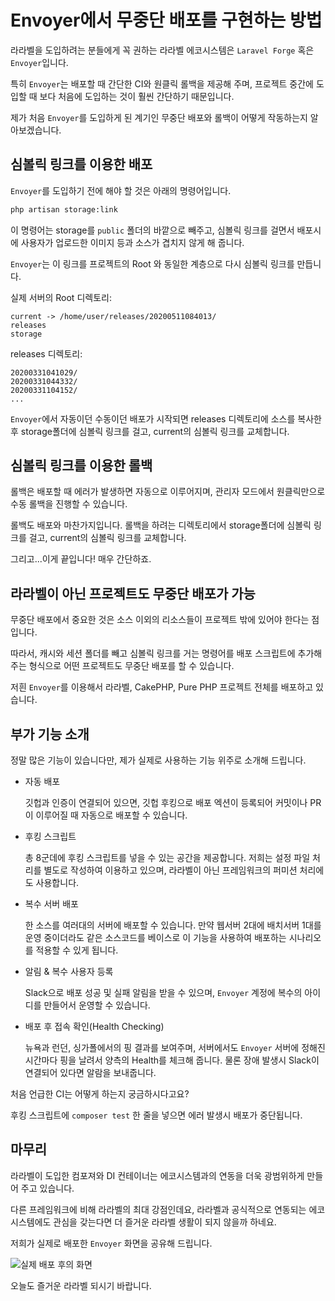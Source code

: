 # Envoyer에서 무중단 배포를 구현하는 방법

라라벨을 도입하려는 분들에게 꼭 권하는 라라벨 에코시스템은 `Laravel Forge` 혹은 `Envoyer`입니다.

특히 `Envoyer`는 배포할 때 간단한 CI와 원클릭 롤백을 제공해 주며, 프로젝트 중간에 도입할 때 보다 처음에 도입하는 것이 훨씬 간단하기 때문입니다.

제가 처음 `Envoyer`를 도입하게 된 계기인 무중단 배포와 롤백이 어떻게 작동하는지 알아보겠습니다.

## 심볼릭 링크를 이용한 배포

`Envoyer`를 도입하기 전에 해야 할 것은 아래의 명령어입니다.

```bash
php artisan storage:link
```

이 명령어는 storage를 `public` 폴더의 바깥으로 빼주고, 심볼릭 링크를 걸면서 배포시에 사용자가 업로드한 이미지 등과 소스가 겹치지 않게 해 줍니다.

`Envoyer`는 이 링크를 프로젝트의 Root 와 동일한 계층으로 다시 심볼릭 링크를 만듭니다.

실제 서버의 Root 디렉토리:

```text
current -> /home/user/releases/20200511084013/
releases
storage
```

releases 디렉토리:

```text
20200331041029/
20200331044332/
20200331104152/
...
```

`Envoyer`에서 자동이던 수동이던 배포가 시작되면 releases 디렉토리에 소스를 복사한 후 storage폴더에 심볼릭 링크를 걸고, current의 심볼릭 링크를 교체합니다.

## 심볼릭 링크를 이용한 롤백

롤백은 배포할 때 에러가 발생하면 자동으로 이루어지며, 관리자 모드에서 원클릭만으로 수동 롤백을 진행할 수 있습니다.

롤백도 배포와 마찬가지입니다. 롤백을 하려는 디렉토리에서 storage폴더에 심볼릭 링크를 걸고, current의 심볼릭 링크를 교체합니다.

그리고...이게 끝입니다! 매우 간단하죠.

## 라라벨이 아닌 프로젝트도 무중단 배포가 가능

무중단 배포에서 중요한 것은 소스 이외의 리소스들이 프로젝트 밖에 있어야 한다는 점입니다.

따라서, 캐시와 세션 폴더를 빼고 심볼릭 링크를 거는 명령어를 배포 스크립트에 추가해 주는 형식으로 어떤 프로젝트도 무중단 배포를 할 수 있습니다.

저흰 `Envoyer`를 이용해서 라라벨, CakePHP, Pure PHP 프로젝트 전체를 배포하고 있습니다.

## 부가 기능 소개

정말 많은 기능이 있습니다만, 제가 실제로 사용하는 기능 위주로 소개해 드립니다.

* 자동 배포

  깃헙과 인증이 연결되어 있으면, 깃헙 후킹으로 배포 엑션이 등록되어 커밋이나 PR이 이루어질 때 자동으로 배포할 수 있습니다.

* 후킹 스크립트

  총 8군데에 후킹 스크립트를 넣을 수 있는 공간을 제공합니다. 저희는 설정 파일 처리를 별도로 작성하여 이용하고 있으며, 라라벨이 아닌 프레임워크의 퍼미션 처리에도 사용합니다.

* 복수 서버 배포

  한 소스를 여러대의 서버에 배포할 수 있습니다. 만약 웹서버 2대에 배치서버 1대를 운영 중이더라도 같은 소스코드를 베이스로 이 기능을 사용하여 배포하는 시나리오를 적용할 수 있게 됩니다.

* 알림 & 복수 사용자 등록

  Slack으로 배포 성공 및 실패 알림을 받을 수 있으며, `Envoyer` 계정에 복수의 아이디를 만들어서 운영할 수 있습니다.

* 배포 후 접속 확인\(Health Checking\)

  뉴욕과 런던, 싱가폴에서의 핑 결과를 보여주며, 서버에서도 `Envoyer` 서버에 정해진 시간마다 핑을 날려서 양측의 Health를 체크해 줍니다. 물론 장애 발생시 Slack이 연결되어 있다면 알람을 보내줍니다.

처음 언급한 CI는 어떻게 하는지 궁금하시다고요?

후킹 스크립트에 `composer test` 한 줄을 넣으면 에러 발생시 배포가 중단됩니다.

## 마무리

라라벨이 도입한 컴포져와 DI 컨테이너는 에코시스템과의 연동을 더욱 광범위하게 만들어 주고 있습니다.

다른 프레임워크에 비해 라라벨의 최대 강점인데요, 라라벨과 공식적으로 연동되는 에코시스템에도 관심을 갖는다면 더 즐거운 라라벨 생활이 되지 않을까 하네요.

저희가 실제로 배포한 `Envoyer` 화면을 공유해 드립니다.

![&#xC2E4;&#xC81C; &#xBC30;&#xD3EC; &#xD6C4;&#xC758; &#xD654;&#xBA74;](https://github.com/cable8mm/laravel-tips/tree/1d8012fa8bdbeb15f231ecc62777d8ce1de26042/resources/how-to-deploy-zero-time-in-envoyer/1.png)

오늘도 즐거운 라라벨 되시기 바랍니다.

